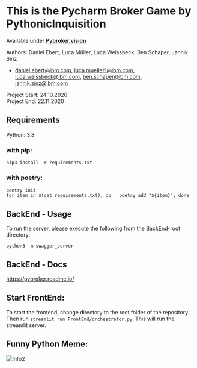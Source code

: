 # This is the Pycharm Broker Game by PythonicInquisition
Available under **[Pybroker.vision](https://pybroker.vision)**


Authors: Daniel Ebert, Luca Müller, Luca Weissbeck, Ben Schaper, Jannik Sinz
- daniel.ebert@ibm.com, luca.mueller1@ibm.com, luca.weissbeck@ibm.com, ben.schaper@ibm.com, jannik.sinz@ibm.com  
  
Project Start: 24.10.2020  
Project End: 22.11.2020  

## Requirements
Python: 3.8
### with pip:
```
pip3 install -r requirements.txt
```  
### with poetry:
```
poetry init  
for item in $(cat requirements.txt); do   poetry add "${item}"; done
```


## BackEnd - Usage
To run the server, please execute the following from the BackEnd-root directory:

```
python3 -m swagger_server
```

## BackEnd - Docs
https://pybroker.readme.io/

## Start FrontEnd:

To start the frontend, change directory to the root folder of the repository. Then run ```streamlit run FrontEnd/orchestrator.py```. This will run the streamlit server.

## Funny Python Meme:
![Info2](https://preview.redd.it/k4o9e5e0zlu51.jpg?width=640&crop=smart&auto=webp&s=7d69a25ab67393ab0956a4733940fc7fa0a2dbdd)
